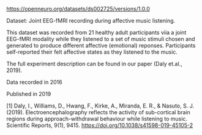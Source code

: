 https://openneuro.org/datasets/ds002725/versions/1.0.0

Dataset: Joint EEG-fMRI recording during affective music listening.

This dataset was recorded from 21 healthy adult participants viia a joint EEG-fMRI modality while they
listened to a set of music stimuli chosen and generated to produce different affective (emotional)
reponses. Participants self-reported their felt affective states as they listened to the music.

The full experiment description can be found in our paper (Daly et.al., 2019).

Data recorded in 2016

Published in 2019

[1] Daly, I., Williams, D., Hwang, F., Kirke, A., Miranda, E. R., & Nasuto, S. J. (2019). Electroencephalography reflects the activity of sub-cortical brain regions during approach-withdrawal behaviour while listening to music. Scientific Reports, 9(1), 9415. https://doi.org/10.1038/s41598-019-45105-2

